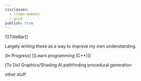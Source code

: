 ```yaml
---
cssclasses:
  - clean-embeds
  - grad
publish: true
---
```

<div id='stars'></div>
<div id='stars2'></div>
<div id='stars3'></div>
<div id='stars4'></div>

![[TitleBar]] 

Largely writing these as a way to improve my own understanding.

\[In Progress\]
[[Learn programming (C++)]] 


\[To Do\]
Graphics/Shading
AI
pathfinding
procedural generation

other stuff





